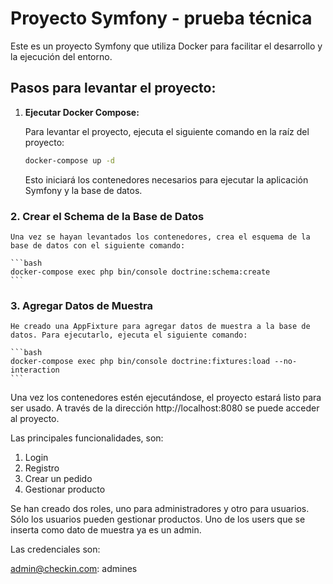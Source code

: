 # Proyecto Symfony - prueba técnica

Este es un proyecto Symfony que utiliza Docker para facilitar el desarrollo y la ejecución del entorno.

## Pasos para levantar el proyecto:

1. **Ejecutar Docker Compose:**

   Para levantar el proyecto, ejecuta el siguiente comando en la raíz del proyecto:

   ```bash
   docker-compose up -d
   ```

   Esto iniciará los contenedores necesarios para ejecutar la aplicación Symfony y la base de datos.

### 2. Crear el Schema de la Base de Datos

    Una vez se hayan levantados los contenedores, crea el esquema de la base de datos con el siguiente comando:

    ```bash
    docker-compose exec php bin/console doctrine:schema:create
    ```

### 3. Agregar Datos de Muestra

    He creado una AppFixture para agregar datos de muestra a la base de datos. Para ejecutarlo, ejecuta el siguiente comando:

    ```bash
    docker-compose exec php bin/console doctrine:fixtures:load --no-interaction
    ```

Una vez los contenedores estén ejecutándose, el proyecto estará listo para ser usado. A través de la dirección http://localhost:8080 se puede acceder al proyecto.

Las principales funcionalidades, son:

1. Login
2. Registro
3. Crear un pedido
4. Gestionar producto

Se han creado dos roles, uno para administradores y otro para usuarios. Sólo los usuarios pueden gestionar productos. Uno de los users que se inserta como dato de muestra ya es un admin.

Las credenciales son:

admin@checkin.com: admines
